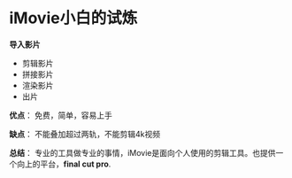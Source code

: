 # iMovie小白的试炼

**导入影片**
- 剪辑影片
- 拼接影片
- 渲染影片
- 出片

**优点**： 免费，简单，容易上手   

**缺点**： 不能叠加超过两轨，不能剪辑4k视频

**总结**： 专业的工具做专业的事情，iMovie是面向个人使用的剪辑工具。也提供一个向上的平台，**final cut pro**.
